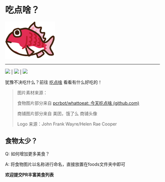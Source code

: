 # 吃点啥？

![logo.png](/static/logo.png)

---

![](https://img.shields.io/static/v1?label=Organization&message=TrashStation&color=lightgrey&logo=github") | ![](https://img.shields.io/static/v1?label=Vercel&message=Pages&color=green&logo=vercel") | ![](https://img.shields.io/static/v1?label=Author&message=Jz0ojiang&color=9cf&logo=github")

犹豫不决吃什么？前往 [吃点啥]() 看看有什么好吃的！

> 图片素材来源：
>
> 食物图片部分来自 [pcrbot/whattoeat: 今天吃点啥 (github.com)](https://github.com/pcrbot/whattoeat)
>
> 商铺图片部分来自 美团，饿了么 商铺头像
>
> Logo 来源：John Frank Wayre/Helen Rae Cooper

## 食物太少？

Q: 如何增加更多美食？

A: 将食物图片以名称进行命名，直接放置在foods文件夹中即可

**欢迎提交PR丰富美食列表**

